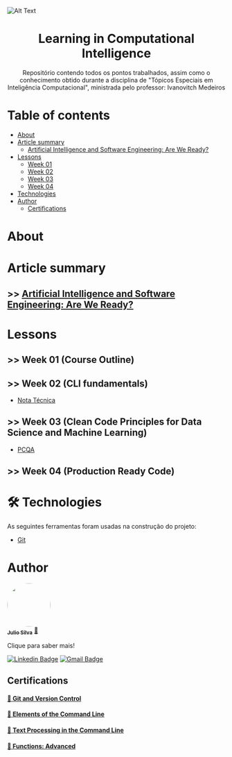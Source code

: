 ![Alt Text](https://www.potiguarnoticias.com.br/_ups/noticias/2022/01/03/3a8458555425821a8fea7d88fd877016.jpg)

<h1 align ="center">Learning in Computational Intelligence</h1>

<p align="center">Repositório contendo todos os pontos trabalhados, assim como o conhecimento obtido durante a disciplina de "Tópicos Especiais em Inteligência Computacional", ministrada pelo professor: Ivanovitch Medeiros</p>

Table of contents
=================
<!--ts-->
   * [About](https://github.com/Julio-CSilva/T-picos_Em_Intelig-ncia_Computacional/blob/main/README.md#about)
   * [Article summary](https://github.com/Julio-CSilva/T-picos_Em_Intelig-ncia_Computacional/blob/main/README.md#article-summary)
      * [Artificial Intelligence and Software Engineering: Are We Ready?](https://github.com/Julio-CSilva/Topicos_Em_Inteligencia_Computacional#-artificial-intelligence-and-software-engineering-are-we-ready)
   * [Lessons](https://github.com/Julio-CSilva/T-picos_Em_Intelig-ncia_Computacional/blob/main/README.md#lessons)
      * [Week 01](https://github.com/Julio-CSilva/T-picos_Em_Intelig-ncia_Computacional/blob/main/README.md#week-01-course-outline)
      * [Week 02](https://github.com/Julio-CSilva/T-picos_Em_Intelig-ncia_Computacional/blob/main/README.md#week-02-cli-fundamentals)
      * [Week 03](https://github.com/Julio-CSilva/T-picos_Em_Intelig-ncia_Computacional/blob/main/README.md#week-03-clean-code-principles-for-data-science-and-machine-learning)
      * [Week 04](https://github.com/Julio-CSilva/T-picos_Em_Intelig-ncia_Computacional/blob/main/README.md#week-04-production-ready-code)
   * [Technologies](https://github.com/Julio-CSilva/T-picos_Em_Intelig-ncia_Computacional/blob/main/README.md#technologies)
   * [Author](https://github.com/Julio-CSilva/T-picos_Em_Intelig-ncia_Computacional/blob/main/README.md#author)
      * [Certifications](https://github.com/Julio-CSilva/T-picos_Em_Intelig-ncia_Computacional/blob/main/README.md#-certifications)
<!--te-->



# About


# Article summary


## >> [Artificial Intelligence and Software Engineering: Are We Ready?](https://github.com/Julio-CSilva/Topicos_Em_Inteligencia_Computacional/blob/main/Article_resume/IA_SE_are_re_ready.md)


# Lessons


## >> Week 01 (Course Outline)


## >> Week 02 (CLI fundamentals)
  * [Nota Técnica](https://medium.com/@julio.silva.706/data-science-por-onde-começar-95e3d08872a2)

## >> Week 03 (Clean Code Principles for Data Science and Machine Learning)
  * [PCQA](https://github.com/Julio-CSilva/Using_PCQA_Python)

## >> Week 04 (Production Ready Code)


# 🛠 Technologies

As seguintes ferramentas foram usadas na construção do projeto:

- [Git](https://git-scm.com)

# Author

<a href="https://github.com/Julio-CSilva">
 <img style="border-radius: 50%;" src="https://avatars.githubusercontent.com/u/57691025?s=400&u=15893c15d3d42c7737e91cc4f11dcbd7751b7565&v=4" width="100px;" alt=""/>
 <br />
 <sub><b>Julio Silva</b></sub></a> <a href="https://github.com/Julio-CSilva" title="Foguete não tem ré">🚀</a>

Clique para saber mais!

[![Linkedin Badge](https://img.shields.io/badge/-Julio-blue?style=flat-square&logo=Linkedin&logoColor=white&link=https://www.linkedin.com/in/julio-csilva/)](https://www.linkedin.com/in/julio-csilva/) 
[![Gmail Badge](https://img.shields.io/badge/-juliocesarfilho0112@gmail.com-c14438?style=flat-square&logo=Gmail&logoColor=white&link=mailto:juliocesarfilho0112@gmail.com)](mailto:juliocesarfilho0112@gmail.com)

## <a name=“certifications”><a/> Certifications

<h4 align="left">
    <a href="https://app.dataquest.io/verify_cert/G1IQBT1EU4CSCCIT1XXA/">🔗 Git and Version Control</a>
</h4>
  
<h4 align="left">
    <a href="https://app.dataquest.io/verify_cert/OCXDZBCAUCDM71I6TLXV/">🔗 Elements of the Command Line</a>
</h4>
  
<h4 align="left">
    <a href="https://app.dataquest.io/verify_cert/XHFD1UZRO1CPLQQT6R27/">🔗 Text Processing in the Command Line</a>
</h4>
  
<h4 align="left">
    <a href="https://app.dataquest.io/verify_cert/D7KTGUGAGD85VOWY6DGF/">🔗 Functions: Advanced</a>
</h4>

